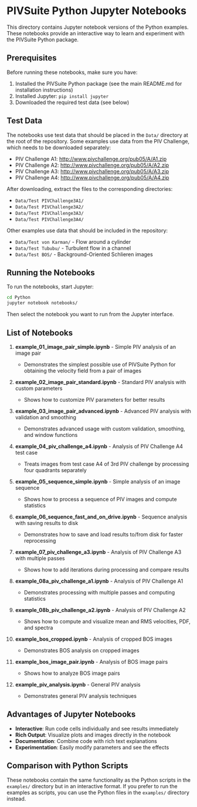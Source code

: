 # PIVSuite Python Jupyter Notebooks

This directory contains Jupyter notebook versions of the Python examples. These notebooks provide an interactive way to learn and experiment with the PIVSuite Python package.

## Prerequisites

Before running these notebooks, make sure you have:

1. Installed the PIVSuite Python package (see the main README.md for installation instructions)
2. Installed Jupyter: `pip install jupyter`
3. Downloaded the required test data (see below)

## Test Data

The notebooks use test data that should be placed in the `Data/` directory at the root of the repository. Some examples use data from the PIV Challenge, which needs to be downloaded separately:

- PIV Challenge A1: http://www.pivchallenge.org/pub05/A/A1.zip
- PIV Challenge A2: http://www.pivchallenge.org/pub05/A/A2.zip
- PIV Challenge A3: http://www.pivchallenge.org/pub05/A/A3.zip
- PIV Challenge A4: http://www.pivchallenge.org/pub05/A/A4.zip

After downloading, extract the files to the corresponding directories:
- `Data/Test PIVChallenge3A1/`
- `Data/Test PIVChallenge3A2/`
- `Data/Test PIVChallenge3A3/`
- `Data/Test PIVChallenge3A4/`

Other examples use data that should be included in the repository:
- `Data/Test von Karman/` - Flow around a cylinder
- `Data/Test Tububu/` - Turbulent flow in a channel
- `Data/Test BOS/` - Background-Oriented Schlieren images

## Running the Notebooks

To run the notebooks, start Jupyter:

```bash
cd Python
jupyter notebook notebooks/
```

Then select the notebook you want to run from the Jupyter interface.

## List of Notebooks

1. **example_01_image_pair_simple.ipynb** - Simple PIV analysis of an image pair
   - Demonstrates the simplest possible use of PIVSuite Python for obtaining the velocity field from a pair of images

2. **example_02_image_pair_standard.ipynb** - Standard PIV analysis with custom parameters
   - Shows how to customize PIV parameters for better results

3. **example_03_image_pair_advanced.ipynb** - Advanced PIV analysis with validation and smoothing
   - Demonstrates advanced usage with custom validation, smoothing, and window functions

4. **example_04_piv_challenge_a4.ipynb** - Analysis of PIV Challenge A4 test case
   - Treats images from test case A4 of 3rd PIV challenge by processing four quadrants separately

5. **example_05_sequence_simple.ipynb** - Simple analysis of an image sequence
   - Shows how to process a sequence of PIV images and compute statistics

6. **example_06_sequence_fast_and_on_drive.ipynb** - Sequence analysis with saving results to disk
   - Demonstrates how to save and load results to/from disk for faster reprocessing

7. **example_07_piv_challenge_a3.ipynb** - Analysis of PIV Challenge A3 with multiple passes
   - Shows how to add iterations during processing and compare results

8. **example_08a_piv_challenge_a1.ipynb** - Analysis of PIV Challenge A1
   - Demonstrates processing with multiple passes and computing statistics

9. **example_08b_piv_challenge_a2.ipynb** - Analysis of PIV Challenge A2
   - Shows how to compute and visualize mean and RMS velocities, PDF, and spectra

10. **example_bos_cropped.ipynb** - Analysis of cropped BOS images
    - Demonstrates BOS analysis on cropped images

11. **example_bos_image_pair.ipynb** - Analysis of BOS image pairs
    - Shows how to analyze BOS image pairs

12. **example_piv_analysis.ipynb** - General PIV analysis
    - Demonstrates general PIV analysis techniques

## Advantages of Jupyter Notebooks

- **Interactive**: Run code cells individually and see results immediately
- **Rich Output**: Visualize plots and images directly in the notebook
- **Documentation**: Combine code with rich text explanations
- **Experimentation**: Easily modify parameters and see the effects

## Comparison with Python Scripts

These notebooks contain the same functionality as the Python scripts in the `examples/` directory but in an interactive format. If you prefer to run the examples as scripts, you can use the Python files in the `examples/` directory instead.
